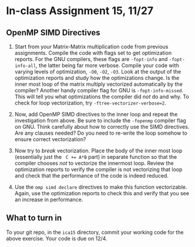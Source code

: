 # In-class Assignment 15, 11/27

## OpenMP SIMD Directives

1. Start from your Matrix-Matrix multiplication code from previous assignments. Compile the code with flags set to get optimization reports.
For the GNU compilers, these flags are `-fopt-info` and `-fopt-info-all`, the latter being far more verbose.
Compile your code with varying levels of optimization, `-O0`, `-O2`, `-O3`.
Look at the output of the optimization reports and study how the optimizations change.
Is the inner most loop of the matrix multiply vectorized automatically by the compiler?
Another handy compiler flag for GNU is `-fopt-info-missed`.
This will tell you what optimizations the compiler did _not_ do and why.
To check for loop vectorization, try `-ftree-vectorizer-verbose=2`.

2. Now, add OpenMP SIMD directives to the inner loop and repeat the investigation from above.
Be sure to include the `-fopenmp` compiler flag on GNU.
Think carefully about how to correctly use the SIMD directives.
Are any clauses needed?
Do you need to re-write the loop somehow to ensure correct vectorization?

3. Now try to _break_ vectorization.
Place the body of the inner most loop (essentially just the ` C += A*B` part) in separate function so that the compiler chooses _not_ to vectorize the innermost loop.
Review the optimization reports to verify the compiler is not vectorizing that loop and check that the performance of the code is indeed reduced.

4. Use the `omp simd declare` directives to make this function vectorizable.
Again, use the optimization reports to check this and verify that you see an increase in performance.

## What to turn in

To your git repo, in the `ica15` directory, commit your working code for the above exercise.
Your code is due on 12/4.
